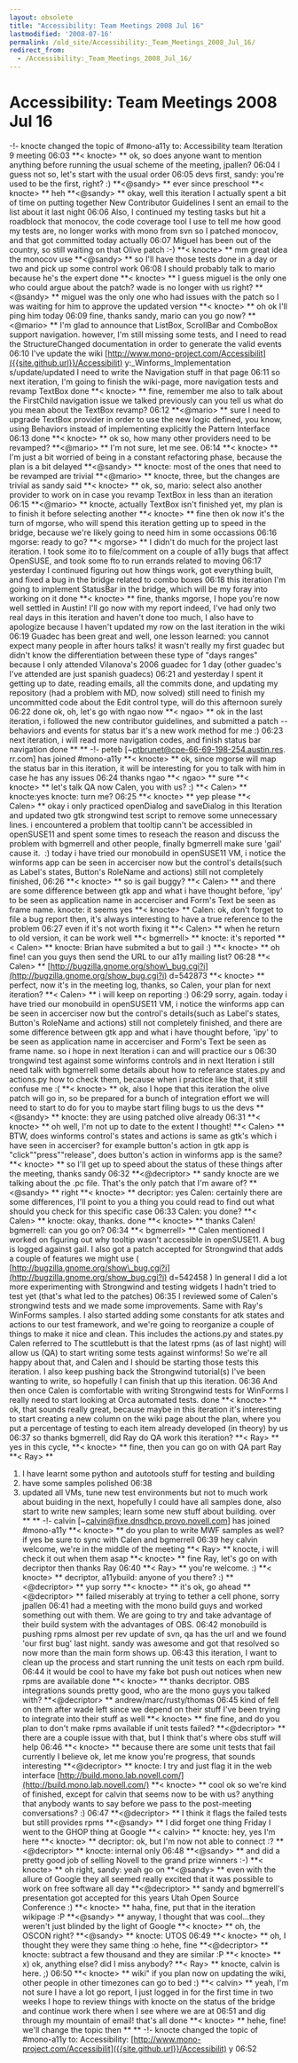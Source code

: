 ```yaml
---
layout: obsolete
title: "Accessibility: Team Meetings 2008 Jul 16"
lastmodified: '2008-07-16'
permalink: /old_site/Accessibility:_Team_Meetings_2008_Jul_16/
redirect_from:
  - /Accessibility:_Team_Meetings_2008_Jul_16/
---
```


Accessibility: Team Meetings 2008 Jul 16
========================================

-!- knocte changed the topic of \#mono-a11y to: Accessibility team Iteration 9 meeting
06:03
**\< knocte\> **
ok, so
does anyone want to mention anything before running the usual scheme of the meeting, jpallen?
06:04
I guess not so, let's start with the usual order
06:05
devs first, sandy: you're used to be the first, right? :)
**\<@sandy\> **
ever since preschool
**\< knocte\> **
heh
**\<@sandy\> **
okay, well this iteration I actually spent a bit of time on putting together New Contributor Guidelines
I sent an email to the list about it last night
06:06
Also, I continued my testing tasks
but hit a roadblock that monocov, the code coverage tool I use to tell me how good my tests are, no longer works with mono from svn
so I patched monocov, and that got committed today actually
06:07
Miguel has been out of the country, so still waiting on that Olive patch :-)
**\< knocte\> **
mm great idea the monocov use
**\<@sandy\> **
so I'll have those tests done in a day or two and pick up some control work
06:08
I should probably talk to mario because he's the expert
done
**\< knocte\> **
I guess miguel is the only one who could argue about the patch? wade is no longer with us right?
**\<@sandy\> **
miguel was the only one who had issues with the patch
so I was waiting for him to approve the updated version
**\< knocte\> **
oh ok
I'll ping him today
06:09
fine, thanks sandy, mario can you go now?
**\<@mario\> **
I'm glad to announce that ListBox, ScrollBar and ComboBox support navigation.
however, I'm still missing some tests, and I need to read the StructureChanged documentation in order to generate the valid events
06:10
I've update the wiki [http://www.mono-project.com/Accessibilit]({{site.github.url}}/Accessibilit) y:\_Winforms\_Implementation
s/update/updated
I need to write the Navigation stuff in that page
06:11
so next iteration, I'm going to finish the wiki-page, more navigation tests and revamp TextBox
done
**\< knocte\> **
fine, remember me also to talk about the FirstChild navigation issue we talked previously
can you tell us what do you mean about the TextBox revamp?
06:12
**\<@mario\> **
sure
I need to upgrade TextBox provider in order to use the new logic defined, you know, using Behaviors instead of implementing explicitly the Pattern Interface
06:13
done
**\< knocte\> **
ok so, how many other providers need to be revamped?
**\<@mario\> **
I'm not sure, let me see.
06:14
**\< knocte\> **
I'm just a bit worried of being in a constant refactoring phase, because the plan is a bit delayed
**\<@sandy\> **
knocte: most of the ones that need to be revamped are trivial
**\<@mario\> **
knocte, three, but the changes are trivial as sandy said
**\< knocte\> **
ok, so, mario: select also another provider to work on in case you revamp TextBox in less than an iteration
06:15
**\<@mario\> **
knocte, actually TextBox isn't finished yet, my plan is to finish it before selecting another
**\< knocte\> **
fine then
ok now it's the turn of mgorse, who will spend this iteration getting up to speed in the bridge, because we're likely going to need him in some occassions
06:16
mgorse: ready to go?
**\< mgorse\> **
I didn't do much for the project last iteration. I took some ito to file/comment on a couple of a11y bugs that affect OpenSUSE, and took some fto to run errands related to moving
06:17
yesterday I continued figuring out how things work, got everything built, and fixed a bug in the bridge related to combo boxes
06:18
this iteration I'm going to implement StatusBar in the bridge, which will be my foray into working on it
done
**\< knocte\> **
fine, thanks mgorse, I hope you're now well settled in Austin!
I'll go now with my report
indeed, I've had only two real days in this iteration and haven't done too much, I also have to apologize because I haven't updated my row on the last iteration in the wiki
06:19
Guadec has been great and well, one lesson learned: you cannot expect many people in after hours talks! it wasn't really my first guadec but didn't know the differentiation between these type of "days ranges" because I only attended Vilanova's 2006 guadec for 1 day (other guadec's I've attended are just spanish guadecs)
06:21
and yesterday I spent it getting up to date, reading emails, all the commits done, and updating my repository (had a problem with MD, now solved)
still need to finish my uncommitted code about the Edit control type, will do this afternoon surely
06:22
done
ok, oh, let's go with ngao now
**\< ngao\> **
ok
in the last iteration, i followed the new contributor guidelines, and submitted a patch -- behaviors and events for status bar
it's a new work method for me :)
06:23
next iteration, i will read more navigation codes, and finish status bar navigation
done
** **
-!- peteb [\~ptbrunet@cpe-66-69-198-254.austin.res. rr.com] has joined \#mono-a11y
**\< knocte\> **
ok, since mgorse will map the status bar in this iteration, it will be interesting for you to talk with him in case he has any issues
06:24
thanks ngao
**\< ngao\> **
sure
**\< knocte\> **
let's talk QA now
Calen, you with us? :)
**\< Calen\> **
knocte:yes
knocte: turn me?
06:25
**\< knocte\> **
yep please
**\< Calen\> **
okay
i only practiced openDialog and saveDialog in this Iteration and updated two gtk strongwind test script to remove some unnecessary lines.
i encountered a problem that tooltip cann't be accessibled in openSUSE11 and spent some times to reseach the reason and discuss the problem with bgmerrell and other people, finally bgmerrell make sure 'gail' cause it.  :)
today i have tried our monobuild in openSUSE11 VM, i notice the winforms app can be seen in accerciser now but the control's details(such as Label's states, Button's RoleName and actions) still not completely finished,
06:26
**\< knocte\> **
so is gail buggy?
**\< Calen\> **
and there are some difference between gtk app and what i have thought before, 'ipy' to be seen as application name in accerciser and Form's Text be seen as frame name.
knocte: it seems yes
**\< knocte\> **
Calen: ok, don't forget to file a bug report then, it's always interesting to have a true reference to the problem
06:27
even if it's not worth fixing it
**\< Calen\> **
when he return to old version, it can be work well
**\< bgmerrell\> **
knocte: it's reported
**\< Calen\> **
knocte: Brian have submited a but to gail :)
**\< knocte\> **
oh fine! can you guys then send the URL to our a11y mailing list?
06:28
**\< Calen\> **
[http://bugzilla.gnome.org/show\_bug.cgi?i](http://bugzilla.gnome.org/show_bug.cgi?i) d=542873
**\< knocte\> **
perfect, now it's in the meeting log, thanks, so Calen, your plan for next iteration?
**\< Calen\> **
i will keep on reporting :)
06:29
sorry, again. today i have tried our monobuild in openSUSE11 VM, i notice the winforms app can be seen in accerciser now but the control's details(such as Label's states, Button's RoleName and actions) still not completely finished, and there are some difference between gtk app and what i have thought before, 'ipy' to be seen as application name in accerciser and Form's Text be seen as frame name. so i hope in next Iteration i can and will practice our s
06:30
trongwind test against some winforms controls
and in next Iteration i still need talk with bgmerrell some details about how to referance states.py and actions.py how to check them, because when i practice like that, it still confuse me :(
**\< knocte\> **
ok, also I hope that this iteration the olive patch will go in, so be prepared for a bunch of integration effort we will need to start to do for you to maybe start filing bugs to us the devs
**\<@sandy\> **
knocte: they are using patched olive already
06:31
**\< knocte\> **
oh well, I'm not up to date to the extent I thought!
**\< Calen\> **
BTW, does winforms control's states and actions is same as gtk's which i have seen in accerciser? for example button's action in gtk app is "click""press""release", does button's action in winforms app is the same?
**\< knocte\> **
so I'll get up to speed about the status of these things after the meeting, thanks sandy
06:32
**\<@decriptor\> **
sandy knocte are we talking about the .pc file. That's the only patch that I'm aware of?
**\<@sandy\> **
right
**\< knocte\> **
decriptor: yes
Calen: certainly there are some differences, I'll point to you a thing you could read to find out what should you check for this specific case
06:33
Calen: you done?
**\< Calen\> **
knocte: okay, thanks.
done
**\< knocte\> **
thanks Calen! bgmerrell: can you go on?
06:34
**\< bgmerrell\> **
Calen mentioned I worked on figuring out why tooltip wasn't accessible in openSUSE11. A bug is logged against gail.
I also got a patch accepted for Strongwind that adds a couple of features we might use ( [http://bugzilla.gnome.org/show\_bug.cgi?i](http://bugzilla.gnome.org/show_bug.cgi?i) d=542458 )
In general I did a lot more experimenting with Strongwind and testing widgets I hadn't tried to test yet (that's what led to the patches)
06:35
I reviewed some of Calen's strongwind tests and we made some improvements. Same with Ray's WinForms samples.
I also started adding some constants for atk states and actions to our test framework, and we're going to reorganize a couple of things to make it nice and clean.
This includes the actions.py and states.py Calen referred to
The scuttlebutt is that the latest rpms (as of last night) will allow us (QA) to start writing some tests against winforms! So we're all happy about that, and Calen and I should be starting those tests this iteration.
I also keep pushing back the Strongwind tutorial(s) I've been wanting to write, so hopefully I can finish that up this iteration.
06:36
And then once Calen is comfortable with writing Strongwind tests for WinForms I really need to start looking at Orca automated tests.
done
**\< knocte\> **
ok, that sounds really great, because maybe in this iteration it's interesting to start creating a new column on the wiki page about the plan, where you put a percentage of testing to each item already developed (in theory) by us
06:37
so thanks bgmerrell, did Ray do QA work this iteration?
**\< Ray\> **
yes
in this cycle,
**\< knocte\> **
fine, then you can go on with QA part Ray
**\< Ray\> **
1. I have learnt some python and autotools stuff for testing and building
2. have some samples polished
06:38
3. updated all VMs, tune new test environments
but not to much work about buiding
in the next, hopefully I could have all samples done,
also start to write new samples; learn some new stuff about building.
over
** **
-!- calvin [\~calvin@fixe.dnsdhcp.provo.novell.com] has joined \#mono-a11y
**\< knocte\> **
do you plan to write MWF samples as well? if yes be sure to sync with Calen and bgmerrell
06:39
hey calvin welcome, we're in the middle of the meeting
**\< Ray\> **
knocte, i will check it out when them asap
**\< knocte\> **
fine Ray, let's go on with decriptor then
thanks Ray
06:40
**\< Ray\> **
you're welcome. :)
**\< knocte\> **
decriptor, a11ybuild: anyone of you there? :)
**\<@decriptor\> **
yup
sorry
**\< knocte\> **
it's ok, go ahead
**\<@decriptor\> **
failed miserably at trying to tether a cell phone, sorry jpallen
06:41
had a meeting with the mono build guys and worked something out with them. We are going to try and take advantage of their build system with the advantages of OBS.
06:42
monobuild is pushing rpms almost per rev update of svn, qa has the url and we found 'our first bug' last night. sandy was awesome and got that resolved so now more than the main form shows up.
06:43
this iteration, I want to clean up the process and start running the unit tests on each rpm build.
06:44
it would be cool to have my fake bot push out notices when new rpms are available
done
**\< knocte\> **
thanks decriptor. OBS integrations sounds pretty good, who are the mono guys you talked with?
**\<@decriptor\> **
andrew/marc/rusty/thomas
06:45
kind of fell on them after wade left
since we depend on their stuff I've been trying to integrate into their stuff as well
**\< knocte\> **
fine fine, and do you plan to don't make rpms available if unit tests failed?
**\<@decriptor\> **
there are a couple issue with that, but I think that's where obs stuff will help
06:46
**\< knocte\> **
because there are some unit tests that fail currently I believe
ok, let me know you're progress, that sounds interesting
**\<@decriptor\> **
knocte: I try and just flag it in the web interface
[http://build.mono.lab.novell.com/](http://build.mono.lab.novell.com/)
**\< knocte\> **
cool
ok so we're kind of finished, except for calvin that seems now to be with us? anything that anybody wants to say before we pass to the post-meeting conversations? :)
06:47
**\<@decriptor\> **
I think it flags the failed tests but still provides rpms
**\<@sandy\> **
I did forget one thing
Friday I went to the GHOP thing at Google
**\< calvin\> **
knocte: hey, yes I'm here
**\< knocte\> **
decriptor: ok, but I'm now not able to connect :?
**\<@decriptor\> **
knocte: internal only
06:48
**\<@sandy\> **
and did a pretty good job of selling Novell to the grand prize winners :-)
**\< knocte\> **
oh right, sandy: yeah go on
**\<@sandy\> **
even with the allure of Google
they all seemed really excited that it was possible to work on free software all day
**\<@decriptor\> **
sandy and bgmerrell's presentation got accepted for this years Utah Open Source Conference :)
**\< knocte\> **
haha, fine, put that in the iteration wikipage :P
**\<@sandy\> **
anyway, I thought that was cool...they weren't just blinded by the light of Google
**\< knocte\> **
oh, the OSCON right?
**\<@sandy\> **
knocte: UTOS
06:49
**\< knocte\> **
oh, I thought they were they same thing :o
hehe, fine
**\<@decriptor\> **
knocte: subtract a few thousand and they are similar :P
**\< knocte\> **
x)
ok, anything else? did I miss anybody?
**\< Ray\> **
knocte, calvin is here. ;)
06:50
**\< knocte\> **
wiki" if you plan now on updating the wiki, other people in other timezones can go to bed :)
**\< calvin\> **
yeah, I'm not sure I have a lot go report, I just logged in for the first time in two weeks
I hope to review things with knocte on the status of the bridge and continue work there when I see where we are at
06:51
and dig through my mountain of email!
that's all
done
**\< knocte\> **
hehe, fine!
we'll change the topic then
** **
-!- knocte changed the topic of \#mono-a11y to: Accessibility: [http://www.mono-project.com/Accessibilit]({{site.github.url}}/Accessibilit) y
06:52

